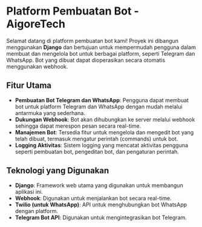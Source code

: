 # Platform Pembuatan Bot - AigoreTech

Selamat datang di platform pembuatan bot kami! Proyek ini dibangun menggunakan **Django** dan bertujuan untuk mempermudah pengguna dalam membuat dan mengelola bot untuk berbagai platform, seperti Telegram dan WhatsApp. Bot yang dibuat dapat dioperasikan secara otomatis menggunakan webhook.

## Fitur Utama

- **Pembuatan Bot Telegram dan WhatsApp**: Pengguna dapat membuat bot untuk platform Telegram dan WhatsApp dengan mudah melalui antarmuka yang sederhana.
- **Dukungan Webhook**: Bot akan dihubungkan ke server melalui webhook sehingga dapat merespon pesan secara real-time.
- **Manajemen Bot**: Tersedia fitur untuk mengelola dan mengedit bot yang telah dibuat, termasuk mengatur perintah (commands) untuk bot.
- **Logging Aktivitas**: Sistem logging yang mencatat aktivitas pengguna seperti pembuatan bot, pengeditan bot, dan pengaturan perintah.

## Teknologi yang Digunakan

- **Django**: Framework web utama yang digunakan untuk membangun aplikasi ini.
- **Webhook**: Digunakan untuk menjalankan bot secara real-time.
- **Twilio (untuk WhatsApp)**: API untuk menghubungkan bot WhatsApp dengan platform.
- **Telegram Bot API**: Digunakan untuk mengintegrasikan bot Telegram.
